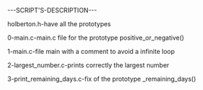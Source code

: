 ---SCRIPT'S-DESCRIPTION---

holberton.h-have all the prototypes

0-main.c-main.c file for the prototype positive_or_negative()

1-main.c-file main with a comment to avoid a infinite loop

2-largest_number.c-prints correctly the largest number

3-print_remaining_days.c-fix of the prototype _remaining_days()